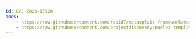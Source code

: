 ```yaml
---
id: CVE-2020-15920
pocs:
    - https://raw.githubusercontent.com/rapid7/metasploit-framework/master/modules/exploits/linux/http/mida_solutions_eframework_ajaxreq_rce.rb
    - https://raw.githubusercontent.com/projectdiscovery/nuclei-templates/master/cves/CVE-2020-15920.yaml
---
```

